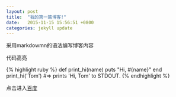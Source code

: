 ```yaml
---
layout: post
title:  "我的第一篇博客!"
date:   2015-11-15 15:56:51 +0800
categories: jekyll update
---
```

采用markdowmn的语法编写博客内容


代码高亮

{% highlight ruby %}
def print_hi(name)
  puts "Hi, #{name}"
end
print_hi('Tom')
#=> prints 'Hi, Tom' to STDOUT.
{% endhighlight %}

点击进入[百度][baidu]

[baidu]: http://www.baidu.com

